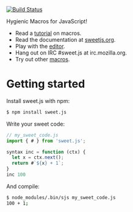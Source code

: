 [![Build Status](https://travis-ci.org/mozilla/sweet.js.png)](https://travis-ci.org/mozilla/sweet.js)

Hygienic Macros for JavaScript!

* Read a [tutorial](http://jlongster.com/Writing-Your-First-Sweet.js-Macro) on macros.
* Read the documentation at [sweetjs.org](http://sweetjs.org).
* Play with the [editor](http://sweetjs.org/browser/editor.html).
* Hang out on IRC #sweet.js at irc.mozilla.org.
* Try out other [macros](https://npmjs.org/browse/keyword/sweet-macros).

# Getting started

Install sweet.js with npm:

```sh
$ npm install sweet.js
```

Write your sweet code:

```js
// my_sweet_code.js
import { # } from 'sweet.js';

syntax inc = function (ctx) {
  let x = ctx.next();
  return #`${x} + 1`;
}
inc 100
```

And compile:

```sh
$ node_modules/.bin/sjs my_sweet_code.js
100 + 1;
```

